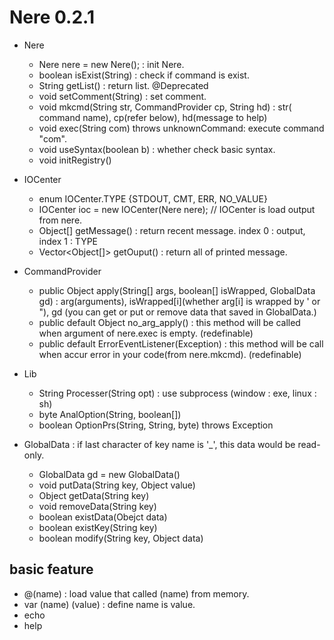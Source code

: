 # Nere 0.2.1
- Nere
  - Nere nere = new Nere(); : init Nere.
  - boolean isExist(String) : check if command is exist.
  - String getList() : return list. @Deprecated
  - void setComment(String) : set comment.
  - void mkcmd(String str, CommandProvider cp, String hd) : str( command name), cp(refer below), hd(message to help)
  - void exec(String com) throws unknownCommand: execute command "com".
  - void useSyntax(boolean b) : whether check basic syntax.
  - void initRegistry()

 - IOCenter
   - enum IOCenter.TYPE {STDOUT, CMT, ERR, NO_VALUE}
   - IOCenter ioc = new IOCenter(Nere nere); // IOCenter is load output from nere.
   - Object[] getMessage() : return recent message. index 0 : output, index 1 : TYPE
   - Vector<Object[]> getOuput() : return all of printed message.
 
  - CommandProvider
    - public Object apply(String[] args, boolean[] isWrapped, GlobalData gd) : arg(arguments), isWrapped[i](whether arg[i] is wrapped by ' or "), gd (you can get or put or remove data that saved in GlobalData.)
    - public default Object no_arg_apply() : this method will be called when argument of nere.exec is empty. (redefinable)
    - public default ErrorEventListener(Exception) : this method will be call when accur error in your code(from nere.mkcmd). (redefinable)
    
  - Lib
    - String Processer(String opt) : use subprocess (window : exe, linux : sh)
    - byte AnalOption(String, boolean[])
    - boolean OptionPrs(String, String, byte) throws Exception
    
  - GlobalData : if last character of key name is '_', this data would be read-only.
    - GlobalData gd = new GlobalData()
    - void putData(String key, Object value)
    - Object getData(String key)
    - void removeData(String key)
    - boolean existData(Obejct data)
    - boolean existKey(String key)
    - boolean modify(String key, Object data)

## basic feature
 - @(name) :  load value that called (name) from memory.
 - var (name) (value) : define name is value.
 - echo
 - help
